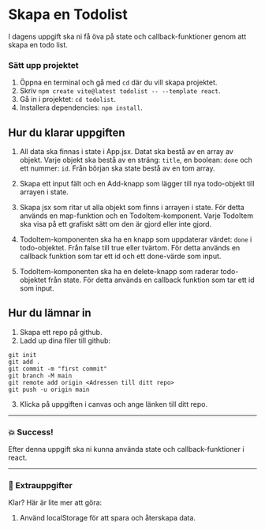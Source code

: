 # Skapa en Todolist

I dagens uppgift ska ni få öva på state och callback-funktioner genom att skapa en todo list.

### Sätt upp projektet

1. Öppna en terminal och gå med `cd` där du vill skapa projektet.
2. Skriv `npm create vite@latest todolist -- --template react`.
3. Gå in i projektet: `cd todolist`.
4. Installera dependencies: `npm install`.

## Hur du klarar uppgiften

1. All data ska finnas i state i App.jsx. Datat ska bestå av en array av objekt. Varje objekt ska bestå av en sträng: `title`, en boolean: `done` och ett nummer: `id`. Från början ska state bestå av en tom array.

2. Skapa ett input fält och en Add-knapp som lägger till nya todo-objekt till arrayen i state.

3. Skapa jsx som ritar ut alla objekt som finns i arrayen i state. För detta används en map-funktion och en TodoItem-komponent. Varje TodoItem ska visa på ett grafiskt sätt om den är gjord eller inte gjord.

4. TodoItem-komponenten ska ha en knapp som uppdaterar värdet: `done` i todo-objektet. Från false till true eller tvärtom. För detta används en callback funktion som tar ett id och ett done-värde som input.

5. TodoItem-komponenten ska ha en delete-knapp som raderar todo-objektet från state. För detta används en callback funktion som tar ett id som input.

## Hur du lämnar in

1. Skapa ett repo på github.
2. Ladd up dina filer till github:

```
git init
git add .
git commit -m "first commit"
git branch -M main
git remote add origin <Adressen till ditt repo>
git push -u origin main
```

3. Klicka på uppgiften i canvas och ange länken till ditt repo.

---

### :boom: Success!

Efter denna uppgift ska ni kunna använda state och callback-funktioner i react.

---

### :runner: Extrauppgifter

Klar? Här är lite mer att göra:

1. Använd localStorage för att spara och återskapa data.
